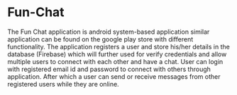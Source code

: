 # Fun-Chat

The Fun Chat application is android system-based application similar application can be found on the google play store with different functionality. 
The application registers a user and store his/her details in the database (Firebase) which will further used for verify credentials and allow multiple users to connect with each other and have a chat. 
User can login with registered email id and password to connect with others through application. 
After which a user can send or receive messages from other registered users while they are online.
